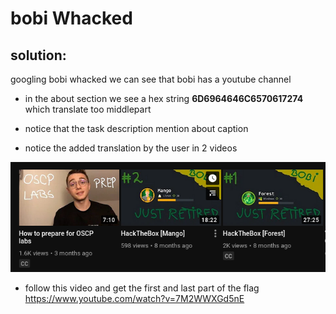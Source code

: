# bobi Whacked

## solution:

googling bobi whacked we can see that bobi has a youtube channel 

* in the about section we see a hex string **6D6964646C6570617274** which translate too middlepart 

* notice that the task description mention about caption 

* notice the added translation by the user in 2 videos 

![](youtube.png)

* follow this video and get the first and last part of the flag https://www.youtube.com/watch?v=7M2WWXGd5nE